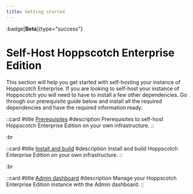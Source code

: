 ```yaml
---
title: Getting started
---
```


:badge[**Beta**]{type="success"}

# Self-Host Hoppscotch Enterprise Edition

This section will help you get started with self-hosting your instance of Hoppscotch Enterprise. If you are looking to self-host your instance of Hoppscotch you will need to have to install a few other dependencies. Go through our prerequisite guide below and install all the required dependencies and have the required information ready.

::card
#title
[Prerequisites](/documentation/self-host/enterprise-edition/prerequisites)
#description
Prerequisites to self-host Hoppscotch Enterprise Edition on your own infrastructure.
::

:br

::card
#title
[Install and build](/documentation/self-host/enterprise-edition/install-and-build)
#description
Install and build Hoppscotch Enterprise Edition on your own infrastructure.
::

:br

::card
#title
[Admin dashboard](/documentation/self-host/enterprise-edition/admin-dashboard)
#description
Manage your Hoppscotch Enterprise Edition instance with the Admin dashboard.
::
